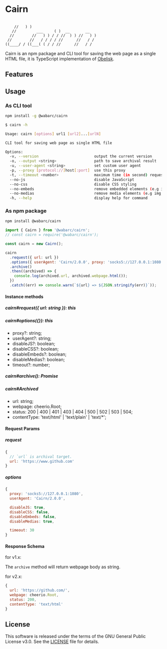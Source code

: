 # Cairn

```

    //   ) )                              
   //         ___     ( )  __       __    
  //        //   ) ) / / //  ) ) //   ) ) 
 //        //   / / / / //      //   / /  
((____/ / ((___( ( / / //      //   / /   

```

Cairn is an npm package and CLI tool for saving the web page as a single HTML file,
it is TypeScript implementation of [Obelisk](https://github.com/go-shiori/obelisk).

## Features

## Usage

### As CLI tool

```sh
npm install -g @wabarc/cairn
```

```sh
$ cairn -h

Usage: cairn [options] url1 [url2]...[urlN]

CLI tool for saving web page as single HTML file

Options:
  -v, --version                         output the current version
  -o, --output <string>                 path to save archival result
  -u, --user-agent <string>             set custom user agent
  -p, --proxy [protocol://]host[:port]  use this proxy
  -t, --timeout <number>                maximum time (in second) request timeout
  --no-js                               disable JavaScript
  --no-css                              disable CSS styling
  --no-embeds                           remove embedded elements (e.g iframe)
  --no-medias                           remove media elements (e.g img, audio)
  -h, --help                            display help for command
```

### As npm package

```sh
npm install @wabarc/cairn
```

```javascript
import { Cairn } from '@wabarc/cairn';
// const cairn = require('@wabarc/cairn');

const cairn = new Cairn();

cairn
  .request({ url: url })
  .options({ userAgent: 'Cairn/2.0.0', proxy: 'socks5://127.0.0.1:1080' })
  .archive()
  .then((archived) => {
    console.log(archived.url, archived.webpage.html());
  })
  .catch((err) => console.warn(`${url} => ${JSON.stringify(err)}`));
```

#### Instance methods

##### cairn#request({ url: string }): this
##### cairn#options({}): this
- proxy?: string;
- userAgent?: string;
- disableJS?: boolean;
- disableCSS?: boolean;
- disableEmbeds?: boolean;
- disableMedias?: boolean;
- timeout?: number;

##### cairn#archive(): Promise<Archived>
##### cairn#Archived
- url: string;
- webpage: cheerio.Root;
- status: 200 | 400 | 401 | 403 | 404 | 500 | 502 | 503 | 504;
- contentType: 'text/html' | 'text/plain' | 'text/*';

#### Request Params

##### request

```javascript
{
  // `url` is archival target.
  url: 'https://www.github.com'
}
```

##### options

```javascript
{
  proxy: 'socks5://127.0.0.1:1080',
  userAgent: 'Cairn/2.0.0',

  disableJS: true,
  disableCSS: false,
  disableEmbeds: false,
  disableMedias: true,

  timeout: 30
}
```

#### Response Schema

for v1.x:

The `archive` method will return webpage body as string.

for v2.x:

```javascript
{
  url: 'https://github.com/',
  webpage: cheerio.Root,
  status: 200,
  contentType: 'text/html'
}
```

## License

This software is released under the terms of the GNU General Public License v3.0. See the [LICENSE](https://github.com/wabarc/cairn/blob/main/LICENSE) file for details.
